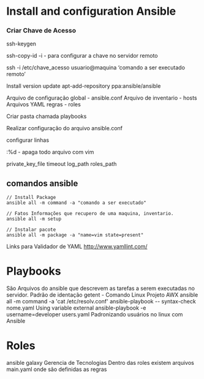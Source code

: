 Install and configuration Ansible
===========================

### Criar Chave de Acesso

ssh-keygen

ssh-copy-id -i  - para configurar a chave no servidor remoto

ssh -i  /etc/chave_acesso  usuario@maquina ‘comando a ser executado remoto’

Install version update
apt-add-repository ppa:ansible/ansible


Arquivo de configuração global - ansible.conf
Arquivo de inventario - hosts
Arquivos YAML regras - roles

Criar pasta chamada playbooks

Realizar configuração do arquivo ansible.conf

configurar linhas

:%d - apaga todo arquivo com vim

private_key_file
timeout
log_path
roles_path

comandos ansible
-------------
```
// Install Package
ansible all -m command -a "comando a ser executado"

// Fatos Informações que recupero de uma maquina, inventario.
ansible all -m setup

// Instalar pacote
ansible all -m package -a "name=vim state=present"

```
Links para Validador de YAML
http://www.yamllint.com/

Playbooks
==============

São Arquivos do ansible que descrevem as tarefas a serem executadas no servidor.
Padrão de identação
getent - Comando Linux
Projeto AWX
ansible all -m command -a 'cat /etc/resolv.conf'
ansible-playbook -- syntax-check nome.yaml
Using variable external
ansible-playbook -e username=developer users.yaml
Padronizando usuários no linux com Ansible

Roles
==========

 ansible galaxy
Gerencia de Tecnologias
Dentro das roles existem arquivos main.yaml onde são definidas as regras
